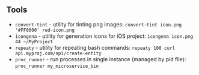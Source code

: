 ## Tools

- `convert-tint` - utility for tinting png images: `convert-tint icon.png '#FF0000' red-icon.png`
- `icongena` - utility for generation icons for iOS project: `icongena icon.png 44 ~/MyProject`
- `repeaty` - utility for repeating bash commands: `repeaty 100 curl api.myproj.com/api/create-entity`
- `proc_runner` - run processes in single instance (managed by pid file): `proc_runner my_microservice_bin`
